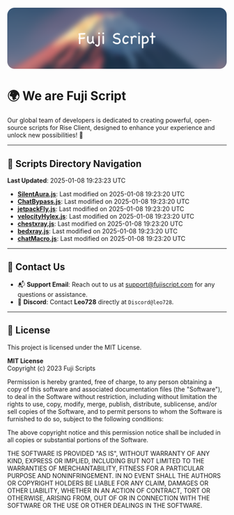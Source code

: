 ![Banner](.github/b.webp)

# 🌍 **We are Fuji Script**

Our global team of developers is dedicated to creating powerful, open-source scripts for Rise Client, designed to enhance your experience and unlock new possibilities! 🌟

---
<!-- SCRIPTS_NAVIGATION_START -->
## 📂 **Scripts Directory Navigation**

**Last Updated**: 2025-01-08 19:23:23 UTC

- **[SilentAura.js](scripts/SilentAura.js)**: Last modified on 2025-01-08 19:23:20 UTC
- **[ChatBypass.js](scripts/ChatBypass.js)**: Last modified on 2025-01-08 19:23:20 UTC
- **[jetpackFly.js](scripts/jetpackFly.js)**: Last modified on 2025-01-08 19:23:20 UTC
- **[velocityHylex.js](scripts/velocityHylex.js)**: Last modified on 2025-01-08 19:23:20 UTC
- **[chestxray.js](scripts/chestxray.js)**: Last modified on 2025-01-08 19:23:20 UTC
- **[bedxray.js](scripts/bedxray.js)**: Last modified on 2025-01-08 19:23:20 UTC
- **[chatMacro.js](scripts/chatMacro.js)**: Last modified on 2025-01-08 19:23:20 UTC

<!-- SCRIPTS_NAVIGATION_END -->

---

## 💬 **Contact Us**  
- 📬 **Support Email**: Reach out to us at [support@fujiscript.com](mailto:support@fujiscript.com) for any questions or assistance.  
- 💬 **Discord**: Contact **Leo728** directly at `Discord@leo728`.

---

## 📜 **License**

This project is licensed under the MIT License.  

**MIT License**  
Copyright (c) 2023 Fuji Scripts  

Permission is hereby granted, free of charge, to any person obtaining a copy of this software and associated documentation files (the "Software"), to deal in the Software without restriction, including without limitation the rights to use, copy, modify, merge, publish, distribute, sublicense, and/or sell copies of the Software, and to permit persons to whom the Software is furnished to do so, subject to the following conditions:  

The above copyright notice and this permission notice shall be included in all copies or substantial portions of the Software.  

THE SOFTWARE IS PROVIDED "AS IS", WITHOUT WARRANTY OF ANY KIND, EXPRESS OR IMPLIED, INCLUDING BUT NOT LIMITED TO THE WARRANTIES OF MERCHANTABILITY, FITNESS FOR A PARTICULAR PURPOSE AND NONINFRINGEMENT. IN NO EVENT SHALL THE AUTHORS OR COPYRIGHT HOLDERS BE LIABLE FOR ANY CLAIM, DAMAGES OR OTHER LIABILITY, WHETHER IN AN ACTION OF CONTRACT, TORT OR OTHERWISE, ARISING FROM, OUT OF OR IN CONNECTION WITH THE SOFTWARE OR THE USE OR OTHER DEALINGS IN THE SOFTWARE.  

